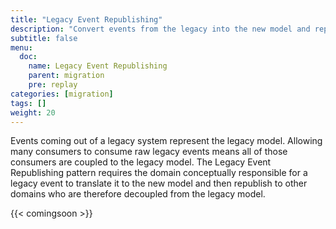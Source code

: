 ```yaml
---
title: "Legacy Event Republishing"
description: "Convert events from the legacy into the new model and republish them"
subtitle: false
menu:
  doc:
    name: Legacy Event Republishing
    parent: migration
    pre: replay
categories: [migration]
tags: []
weight: 20
---
```


Events coming out of a legacy system represent the legacy model. Allowing many consumers to consume raw legacy events means all of those consumers are coupled to the legacy model. The Legacy Event Republishing pattern requires the domain conceptually responsible for a legacy event to translate it to the new model and then republish to other domains who are therefore decoupled from the legacy model.

{{< comingsoon >}}


